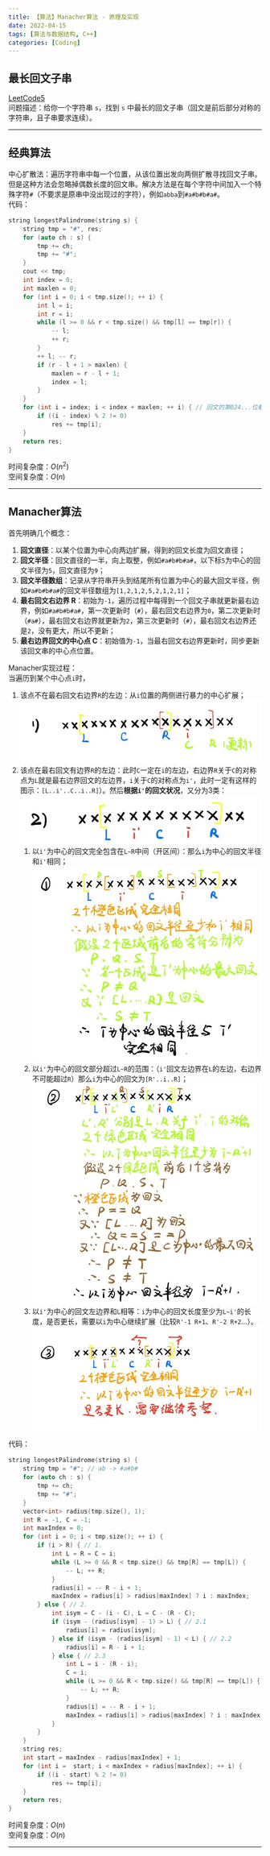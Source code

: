 ```yaml
---
title: 【算法】Manacher算法 - 原理及实现
date: 2022-04-15
tags: [算法与数据结构, C++]
categories: [Coding]
---
```


## 最长回文子串
[LeetCode5](https://leetcode-cn.com/problems/longest-palindromic-substring/)  
问题描述：给你一个字符串 `s`，找到 `s` 中最长的回文子串（回文是前后部分对称的字符串，且子串要求连续）。

-----

## 经典算法
中心扩散法：遍历字符串中每一个位置，从该位置出发向两侧扩散寻找回文子串。但是这种方法会忽略掉偶数长度的回文串。解决方法是在每个字符中间加入一个特殊字符`#`（不要求是原串中没出现过的字符），例如`abba`到`#a#b#b#a#`。  
代码：  
```cpp
string longestPalindrome(string s) {
    string tmp = "#", res;
    for (auto ch : s) {
        tmp += ch;
        tmp += "#";
    }
    cout << tmp;
    int index = 0;
    int maxlen = 0;
    for (int i = 0; i < tmp.size(); ++ i) {
        int l = i;
        int r = i;
        while (l >= 0 && r < tmp.size() && tmp[l] == tmp[r]) {
            -- l;
            ++ r;
        }
        ++ l; -- r;
        if (r - l + 1 > maxlen) {
            maxlen = r - l + 1;
            index = l;
        }
    }
    for (int i = index; i < index + maxlen; ++ i) { // 回文的第024...位都是#
        if ((i - index) % 2 != 0)
            res += tmp[i];
    }
    return res;
}
```
时间复杂度：$O\left(n^{2}\right)$  
空间复杂度：$O\left(n\right)$

-----

## Manacher算法
首先明确几个概念：
1. **回文直径**：以某个位置为中心向两边扩展，得到的回文长度为回文直径；
2. **回文半径**：回文直径的一半，向上取整，例如`#a#b#b#a#`，以下标`5`为中心的回文半径为`5`，回文直径为`9`；
3. **回文半径数组**：记录从字符串开头到结尾所有位置为中心的最大回文半径，例如`#a#b#b#a#`的回文半径数组为`[1,2,1,2,5,2,1,2,1]`；
4. **最右回文右边界 R**：初始为`-1`，遍历过程中每得到一个回文子串就更新最右边界，例如`#a#b#b#a#`，第一次更新时（`#`），最右回文右边界为`0`，第二次更新时（`#a#`），最右回文右边界就更新为`2`，第三次更新时（`#`），最右回文右边界还是`2`，没有更大，所以不更新；
5. **最右边界回文的中心点 C**：初始值为`-1`，当最右回文右边界更新时，同步更新该回文串的中心点位置。

Manacher实现过程：  
当遍历到某个中心点`i`时，
1. 该点不在最右回文右边界`R`的左边：从`i`位置的两侧进行暴力的中心扩展；
   ![](/post_images/posts/Coding/Manacher算法/1.jpg "情况1")
2. 该点在最右回文有边界`R`的左边：此时`C`一定在`i`的左边，右边界`R`关于`C`的对称点为`L`就是最右边界回文的左边界，`i`关于`C`的对称点为`i'`，此时一定有这样的图示：`[L..i'..C..i..R]`）。然后**根据`i'`的回文状况**，又分为3类：
   ![](/post_images/posts/Coding/Manacher算法/2.jpg "情况2") 
   1. 以`i'`为中心的回文完全包含在`L~R`中间（开区间）：那么`i`为中心的回文半径和`i'`相同；
      ![](/post_images/posts/Coding/Manacher算法/2_1.jpg "情况2_1")
   2. 以`i'`为中心的回文部分超过`L~R`的范围：（`i'`回文左边界在`L`的左边，右边界不可能超过`R`）那么`i`为中心的回文为`[R'..i..R]`；
      ![](/post_images/posts/Coding/Manacher算法/2_2.jpg "情况2_2")
   3. 以`i'`为中心的回文左边界和`L`相等：`i`为中心的回文长度至少为`L~i'`的长度，是否更长，需要以`i`为中心继续扩展（比较`R'-1 R+1`、`R'-2 R+2`...）。
      ![](/post_images/posts/Coding/Manacher算法/2_3.jpg "情况2_3")

代码：  
```cpp
string longestPalindrome(string s) {
    string tmp = "#"; // ab -> #a#b#
    for (auto ch : s) {
        tmp += ch;
        tmp += "#";
    }
    vector<int> radius(tmp.size(), 1);
    int R = -1, C = -1;
    int maxIndex = 0;
    for (int i = 0; i < tmp.size(); ++ i) {
        if (i > R) { // 1.
            int L = R = C = i;
            while (L >= 0 && R < tmp.size() && tmp[R] == tmp[L]) {
                -- L; ++ R;
            }
            radius[i] = -- R - i + 1;
            maxIndex = radius[i] > radius[maxIndex] ? i : maxIndex;
        } else { // 2.
            int isym = C - (i - C), L = C - (R - C);
            if (isym - (radius[isym] - 1) > L) { // 2.1
                radius[i] = radius[isym];
            } else if (isym - (radius[isym] - 1) < L) { // 2.2
                radius[i] = R - i + 1;
            } else { // 2.3
                int L = i - (R - i);
                C = i;
                while (L >= 0 && R < tmp.size() && tmp[R] == tmp[L]) {
                    -- L; ++ R;
                }
                radius[i] = -- R - i + 1;
                maxIndex = radius[i] > radius[maxIndex] ? i : maxIndex;
            }
        }
    }
    string res;
    int start = maxIndex - radius[maxIndex] + 1;
    for (int i =  start; i < maxIndex + radius[maxIndex]; ++ i) {
        if ((i - start) % 2 != 0)
            res += tmp[i];
    }
    return res;
}
```
时间复杂度：$O\left(n\right)$  
空间复杂度：$O\left(n\right)$

-----